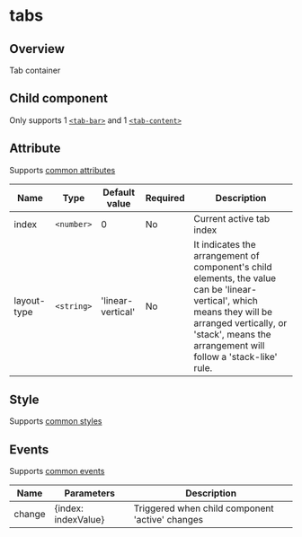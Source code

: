 # tabs

## Overview

Tab container

## Child component

Only supports 1 [`<tab-bar>`](tab-bar.md) and 1 [`<tab-content>`](tab-content.md)

## Attribute

Supports [common attributes](common-attributes.md)

| Name  | Type       | Default value | Required | Description              |
| ----- | ---------- | ------------- | -------- | ------------------------ |
| index | `<number>` | 0             | No       | Current active tab index |
| layout-type | `<string>` | 'linear-vertical'  | No       | It indicates the arrangement of component's child elements, the value can be 'linear-vertical', which means they will be arranged vertically, or 'stack', means the arrangement will follow a 'stack-like' rule. |

## Style

Supports [common styles](common-styles.en.md)

## Events

Supports [common events](common-events.en.md)

| Name   | Parameters          | Description                              |
| ------ | ------------------- | ---------------------------------------- |
| change | {index: indexValue} | Triggered when child component 'active' changes |
